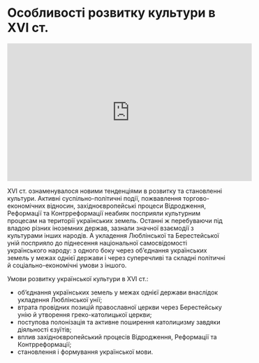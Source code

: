 # Особливості розвитку культури в XVI ст.

<div class="fluidMedia">
<iframe align="center" width="560" height="315" src="https://www.youtube.com/embed/N0mAEakweeU" frameborder="0" allowfullscreen></iframe>
</div>
<div class="popup">
</div>

XVI ст. ознаменувалося новими тенденціями в розвитку та становленні культури. Активні суспільно-політичні події, пожвавлення торгово-економічних відносин, західноєвропейські процеси Відродження, Реформації та Контрреформації неабияк посприяли культурним процесам на території українських земель. Останні ж перебуваючи під владою різних іноземних держав, зазнали значної взаємодії з культурами інших народів. А укладення Люблінської та Берестейської уній посприяло до піднесення національної самосвідомості українського народу: з одного боку через об’єднання українських земель у межах однієї держави і через суперечливі та складні політичні й соціально-економічні умови з іншого. 

<div class="space">
</div>
<div class="task-wrap">
<span class="task">Умови розвитку української культури в XVI ст.:</span>
<div class="task-text">
<ul>
<li>об’єднання українських земель у межах однієї держави внаслідок укладення Люблінської унії;</li>
<li>втрата провідних позицій православної церкви через Берестейську унію й утворення греко-католицької церкви;</li>
<li>поступова полонізація та активне поширення католицизму завдяки діяльності єзуїтів;</li>
<li>вплив західноєвропейський процесів Відродження, Реформації та Контрреформації;</li>
<li>становлення і формування української мови.</li>	
</ul>
</div>
</div>
<div class="space">
</div>